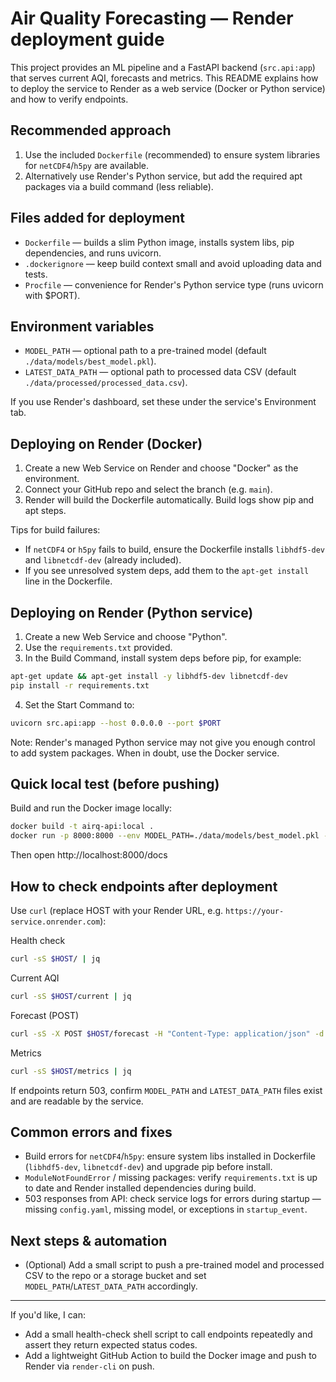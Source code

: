 # Air Quality Forecasting — Render deployment guide

This project provides an ML pipeline and a FastAPI backend (`src.api:app`) that serves current AQI, forecasts and metrics. This README explains how to deploy the service to Render as a web service (Docker or Python service) and how to verify endpoints.

## Recommended approach

1. Use the included `Dockerfile` (recommended) to ensure system libraries for `netCDF4`/`h5py` are available.
2. Alternatively use Render's Python service, but add the required apt packages via a build command (less reliable).

## Files added for deployment

- `Dockerfile` — builds a slim Python image, installs system libs, pip dependencies, and runs uvicorn.
- `.dockerignore` — keep build context small and avoid uploading data and tests.
- `Procfile` — convenience for Render's Python service type (runs uvicorn with $PORT).

## Environment variables

- `MODEL_PATH` — optional path to a pre-trained model (default `./data/models/best_model.pkl`).
- `LATEST_DATA_PATH` — optional path to processed data CSV (default `./data/processed/processed_data.csv`).

If you use Render's dashboard, set these under the service's Environment tab.

## Deploying on Render (Docker)

1. Create a new Web Service on Render and choose "Docker" as the environment.
2. Connect your GitHub repo and select the branch (e.g. `main`).
3. Render will build the Dockerfile automatically. Build logs show pip and apt steps.

Tips for build failures:
- If `netCDF4` or `h5py` fails to build, ensure the Dockerfile installs `libhdf5-dev` and `libnetcdf-dev` (already included).
- If you see unresolved system deps, add them to the `apt-get install` line in the Dockerfile.

## Deploying on Render (Python service)

1. Create a new Web Service and choose "Python".
2. Use the `requirements.txt` provided.
3. In the Build Command, install system deps before pip, for example:

```bash
apt-get update && apt-get install -y libhdf5-dev libnetcdf-dev
pip install -r requirements.txt
```

4. Set the Start Command to:

```bash
uvicorn src.api:app --host 0.0.0.0 --port $PORT
```

Note: Render's managed Python service may not give you enough control to add system packages. When in doubt, use the Docker service.

## Quick local test (before pushing)

Build and run the Docker image locally:

```bash
docker build -t airq-api:local .
docker run -p 8000:8000 --env MODEL_PATH=./data/models/best_model.pkl --env LATEST_DATA_PATH=./data/processed/processed_data.csv airq-api:local
```

Then open http://localhost:8000/docs

## How to check endpoints after deployment

Use `curl` (replace HOST with your Render URL, e.g. `https://your-service.onrender.com`):

Health check

```bash
curl -sS $HOST/ | jq
```

Current AQI

```bash
curl -sS $HOST/current | jq
```

Forecast (POST)

```bash
curl -sS -X POST $HOST/forecast -H "Content-Type: application/json" -d '{"hours":24}' | jq
```

Metrics

```bash
curl -sS $HOST/metrics | jq
```

If endpoints return 503, confirm `MODEL_PATH` and `LATEST_DATA_PATH` files exist and are readable by the service.

## Common errors and fixes

- Build errors for `netCDF4`/`h5py`: ensure system libs installed in Dockerfile (`libhdf5-dev`, `libnetcdf-dev`) and upgrade pip before install.
- `ModuleNotFoundError` / missing packages: verify `requirements.txt` is up to date and Render installed dependencies during build.
- 503 responses from API: check service logs for errors during startup — missing `config.yaml`, missing model, or exceptions in `startup_event`.

## Next steps & automation

- (Optional) Add a small script to push a pre-trained model and processed CSV to the repo or a storage bucket and set `MODEL_PATH`/`LATEST_DATA_PATH` accordingly.

---

If you'd like, I can:

- Add a small health-check shell script to call endpoints repeatedly and assert they return expected status codes.
- Add a lightweight GitHub Action to build the Docker image and push to Render via `render-cli` on push.
